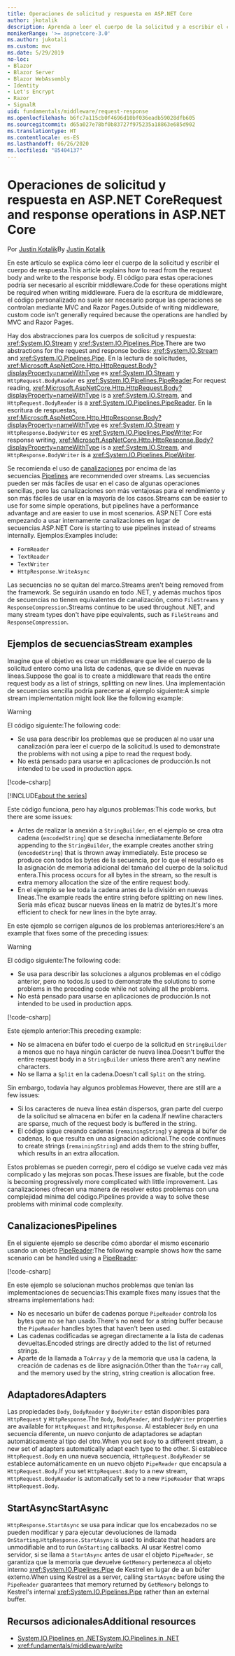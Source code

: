 ```yaml
---
title: Operaciones de solicitud y respuesta en ASP.NET Core
author: jkotalik
description: Aprenda a leer el cuerpo de la solicitud y a escribir el cuerpo de respuesta en ASP.NET Core.
monikerRange: '>= aspnetcore-3.0'
ms.author: jukotali
ms.custom: mvc
ms.date: 5/29/2019
no-loc:
- Blazor
- Blazor Server
- Blazor WebAssembly
- Identity
- Let's Encrypt
- Razor
- SignalR
uid: fundamentals/middleware/request-response
ms.openlocfilehash: b6fc7a115cb0f4696d10bf036eadb59028dfb605
ms.sourcegitcommit: d65a027e78bf0b83727f975235a18863e685d902
ms.translationtype: HT
ms.contentlocale: es-ES
ms.lasthandoff: 06/26/2020
ms.locfileid: "85404137"
---
```

# <a name="request-and-response-operations-in-aspnet-core"></a><span data-ttu-id="cb9f5-103">Operaciones de solicitud y respuesta en ASP.NET Core</span><span class="sxs-lookup"><span data-stu-id="cb9f5-103">Request and response operations in ASP.NET Core</span></span>

<span data-ttu-id="cb9f5-104">Por [Justin Kotalik](https://github.com/jkotalik)</span><span class="sxs-lookup"><span data-stu-id="cb9f5-104">By [Justin Kotalik](https://github.com/jkotalik)</span></span>

<span data-ttu-id="cb9f5-105">En este artículo se explica cómo leer el cuerpo de la solicitud y escribir el cuerpo de respuesta.</span><span class="sxs-lookup"><span data-stu-id="cb9f5-105">This article explains how to read from the request body and write to the response body.</span></span> <span data-ttu-id="cb9f5-106">El código para estas operaciones podría ser necesario al escribir middleware.</span><span class="sxs-lookup"><span data-stu-id="cb9f5-106">Code for these operations might be required when writing middleware.</span></span> <span data-ttu-id="cb9f5-107">Fuera de la escritura de middleware, el código personalizado no suele ser necesario porque las operaciones se controlan mediante MVC and Razor Pages.</span><span class="sxs-lookup"><span data-stu-id="cb9f5-107">Outside of writing middleware, custom code isn't generally required because the operations are handled by MVC and Razor Pages.</span></span>

<span data-ttu-id="cb9f5-108">Hay dos abstracciones para los cuerpos de solicitud y respuesta: <xref:System.IO.Stream> y <xref:System.IO.Pipelines.Pipe>.</span><span class="sxs-lookup"><span data-stu-id="cb9f5-108">There are two abstractions for the request and response bodies: <xref:System.IO.Stream> and <xref:System.IO.Pipelines.Pipe>.</span></span> <span data-ttu-id="cb9f5-109">En la lectura de solicitudes, <xref:Microsoft.AspNetCore.Http.HttpRequest.Body?displayProperty=nameWithType> es <xref:System.IO.Stream> y `HttpRequest.BodyReader` es <xref:System.IO.Pipelines.PipeReader>.</span><span class="sxs-lookup"><span data-stu-id="cb9f5-109">For request reading, <xref:Microsoft.AspNetCore.Http.HttpRequest.Body?displayProperty=nameWithType> is a <xref:System.IO.Stream>, and `HttpRequest.BodyReader` is a <xref:System.IO.Pipelines.PipeReader>.</span></span> <span data-ttu-id="cb9f5-110">En la escritura de respuestas, <xref:Microsoft.AspNetCore.Http.HttpResponse.Body?displayProperty=nameWithType> es <xref:System.IO.Stream> y `HttpResponse.BodyWriter` es <xref:System.IO.Pipelines.PipeWriter>.</span><span class="sxs-lookup"><span data-stu-id="cb9f5-110">For response writing, <xref:Microsoft.AspNetCore.Http.HttpResponse.Body?displayProperty=nameWithType> is a <xref:System.IO.Stream>, and `HttpResponse.BodyWriter` is a <xref:System.IO.Pipelines.PipeWriter>.</span></span>

<span data-ttu-id="cb9f5-111">Se recomienda el uso de [canalizaciones](/dotnet/standard/io/pipelines) por encima de las secuencias.</span><span class="sxs-lookup"><span data-stu-id="cb9f5-111">[Pipelines](/dotnet/standard/io/pipelines) are recommended over streams.</span></span> <span data-ttu-id="cb9f5-112">Las secuencias pueden ser más fáciles de usar en el caso de algunas operaciones sencillas, pero las canalizaciones son más ventajosas para el rendimiento y son más fáciles de usar en la mayoría de los casos.</span><span class="sxs-lookup"><span data-stu-id="cb9f5-112">Streams can be easier to use for some simple operations, but pipelines have a performance advantage and are easier to use in most scenarios.</span></span> <span data-ttu-id="cb9f5-113">ASP.NET Core está empezando a usar internamente canalizaciones en lugar de secuencias.</span><span class="sxs-lookup"><span data-stu-id="cb9f5-113">ASP.NET Core is starting to use pipelines instead of streams internally.</span></span> <span data-ttu-id="cb9f5-114">Ejemplos:</span><span class="sxs-lookup"><span data-stu-id="cb9f5-114">Examples include:</span></span>

* `FormReader`
* `TextReader`
* `TextWriter`
* `HttpResponse.WriteAsync`

<span data-ttu-id="cb9f5-115">Las secuencias no se quitan del marco.</span><span class="sxs-lookup"><span data-stu-id="cb9f5-115">Streams aren't being removed from the framework.</span></span> <span data-ttu-id="cb9f5-116">Se seguirán usando en todo .NET, y además muchos tipos de secuencias no tienen equivalentes de canalización, como `FileStreams` y `ResponseCompression`.</span><span class="sxs-lookup"><span data-stu-id="cb9f5-116">Streams continue to be used throughout .NET, and many stream types don't have pipe equivalents, such as `FileStreams` and `ResponseCompression`.</span></span>

## <a name="stream-examples"></a><span data-ttu-id="cb9f5-117">Ejemplos de secuencias</span><span class="sxs-lookup"><span data-stu-id="cb9f5-117">Stream examples</span></span>

<span data-ttu-id="cb9f5-118">Imagine que el objetivo es crear un middleware que lee el cuerpo de la solicitud entero como una lista de cadenas, que se divide en nuevas líneas.</span><span class="sxs-lookup"><span data-stu-id="cb9f5-118">Suppose the goal is to create a middleware that reads the entire request body as a list of strings, splitting on new lines.</span></span> <span data-ttu-id="cb9f5-119">Una implementación de secuencias sencilla podría parecerse al ejemplo siguiente:</span><span class="sxs-lookup"><span data-stu-id="cb9f5-119">A simple stream implementation might look like the following example:</span></span>

> [!WARNING]
> <span data-ttu-id="cb9f5-120">El código siguiente:</span><span class="sxs-lookup"><span data-stu-id="cb9f5-120">The following code:</span></span>
> * <span data-ttu-id="cb9f5-121">Se usa para describir los problemas que se producen al no usar una canalización para leer el cuerpo de la solicitud.</span><span class="sxs-lookup"><span data-stu-id="cb9f5-121">Is used to demonstrate the problems with not using a pipe to read the request body.</span></span>
> * <span data-ttu-id="cb9f5-122">No está pensado para usarse en aplicaciones de producción.</span><span class="sxs-lookup"><span data-stu-id="cb9f5-122">Is not intended to be used in production apps.</span></span>

[!code-csharp[](request-response/samples/3.x/RequestResponseSample/Startup.cs?name=GetListOfStringsFromStream)]

[!INCLUDE[about the series](~/includes/code-comments-loc.md)]

<span data-ttu-id="cb9f5-123">Este código funciona, pero hay algunos problemas:</span><span class="sxs-lookup"><span data-stu-id="cb9f5-123">This code works, but there are some issues:</span></span>

* <span data-ttu-id="cb9f5-124">Antes de realizar la anexión a `StringBuilder`, en el ejemplo se crea otra cadena (`encodedString`) que se desecha inmediatamente.</span><span class="sxs-lookup"><span data-stu-id="cb9f5-124">Before appending to the `StringBuilder`, the example creates another string (`encodedString`) that is thrown away immediately.</span></span> <span data-ttu-id="cb9f5-125">Este proceso se produce con todos los bytes de la secuencia, por lo que el resultado es la asignación de memoria adicional del tamaño del cuerpo de la solicitud entera.</span><span class="sxs-lookup"><span data-stu-id="cb9f5-125">This process occurs for all bytes in the stream, so the result is extra memory allocation the size of the entire request body.</span></span>
* <span data-ttu-id="cb9f5-126">En el ejemplo se lee toda la cadena antes de la división en nuevas líneas.</span><span class="sxs-lookup"><span data-stu-id="cb9f5-126">The example reads the entire string before splitting on new lines.</span></span> <span data-ttu-id="cb9f5-127">Sería más eficaz buscar nuevas líneas en la matriz de bytes.</span><span class="sxs-lookup"><span data-stu-id="cb9f5-127">It's more efficient to check for new lines in the byte array.</span></span>

<span data-ttu-id="cb9f5-128">En este ejemplo se corrigen algunos de los problemas anteriores:</span><span class="sxs-lookup"><span data-stu-id="cb9f5-128">Here's an example that fixes some of the preceding issues:</span></span>

> [!WARNING]
> <span data-ttu-id="cb9f5-129">El código siguiente:</span><span class="sxs-lookup"><span data-stu-id="cb9f5-129">The following code:</span></span>
> * <span data-ttu-id="cb9f5-130">Se usa para describir las soluciones a algunos problemas en el código anterior, pero no todos.</span><span class="sxs-lookup"><span data-stu-id="cb9f5-130">Is used to demonstrate the solutions to some problems in the preceding code while not solving all the problems.</span></span>
> * <span data-ttu-id="cb9f5-131">No está pensado para usarse en aplicaciones de producción.</span><span class="sxs-lookup"><span data-stu-id="cb9f5-131">Is not intended to be used in production apps.</span></span>

[!code-csharp[](request-response/samples/3.x/RequestResponseSample/Startup.cs?name=GetListOfStringsFromStreamMoreEfficient)]

<span data-ttu-id="cb9f5-132">Este ejemplo anterior:</span><span class="sxs-lookup"><span data-stu-id="cb9f5-132">This preceding example:</span></span>

* <span data-ttu-id="cb9f5-133">No se almacena en búfer todo el cuerpo de la solicitud en `StringBuilder` a menos que no haya ningún carácter de nueva línea.</span><span class="sxs-lookup"><span data-stu-id="cb9f5-133">Doesn't buffer the entire request body in a `StringBuilder` unless there aren't any newline characters.</span></span>
* <span data-ttu-id="cb9f5-134">No se llama a `Split` en la cadena.</span><span class="sxs-lookup"><span data-stu-id="cb9f5-134">Doesn't call `Split` on the string.</span></span>

<span data-ttu-id="cb9f5-135">Sin embargo, todavía hay algunos problemas:</span><span class="sxs-lookup"><span data-stu-id="cb9f5-135">However, there are still are a few issues:</span></span>

* <span data-ttu-id="cb9f5-136">Si los caracteres de nueva línea están dispersos, gran parte del cuerpo de la solicitud se almacena en búfer en la cadena.</span><span class="sxs-lookup"><span data-stu-id="cb9f5-136">If newline characters are sparse, much of the request body is buffered in the string.</span></span>
* <span data-ttu-id="cb9f5-137">El código sigue creando cadenas (`remainingString`) y agrega al búfer de cadenas, lo que resulta en una asignación adicional.</span><span class="sxs-lookup"><span data-stu-id="cb9f5-137">The code continues to create strings (`remainingString`) and adds them to the string buffer, which results in an extra allocation.</span></span>

<span data-ttu-id="cb9f5-138">Estos problemas se pueden corregir, pero el código se vuelve cada vez más complicado y las mejoras son pocas.</span><span class="sxs-lookup"><span data-stu-id="cb9f5-138">These issues are fixable, but the code is becoming progressively more complicated with little improvement.</span></span> <span data-ttu-id="cb9f5-139">Las canalizaciones ofrecen una manera de resolver estos problemas con una complejidad mínima del código.</span><span class="sxs-lookup"><span data-stu-id="cb9f5-139">Pipelines provide a way to solve these problems with minimal code complexity.</span></span>

## <a name="pipelines"></a><span data-ttu-id="cb9f5-140">Canalizaciones</span><span class="sxs-lookup"><span data-stu-id="cb9f5-140">Pipelines</span></span>

<span data-ttu-id="cb9f5-141">En el siguiente ejemplo se describe cómo abordar el mismo escenario usando un objeto [PipeReader](/dotnet/standard/io/pipelines#pipe):</span><span class="sxs-lookup"><span data-stu-id="cb9f5-141">The following example shows how the same scenario can be handled using a [PipeReader](/dotnet/standard/io/pipelines#pipe):</span></span>

[!code-csharp[](request-response/samples/3.x/RequestResponseSample/Startup.cs?name=GetListOfStringFromPipe)]

<span data-ttu-id="cb9f5-142">En este ejemplo se solucionan muchos problemas que tenían las implementaciones de secuencias:</span><span class="sxs-lookup"><span data-stu-id="cb9f5-142">This example fixes many issues that the streams implementations had:</span></span>

* <span data-ttu-id="cb9f5-143">No es necesario un búfer de cadenas porque `PipeReader` controla los bytes que no se han usado.</span><span class="sxs-lookup"><span data-stu-id="cb9f5-143">There's no need for a string buffer because the `PipeReader` handles bytes that haven't been used.</span></span>
* <span data-ttu-id="cb9f5-144">Las cadenas codificadas se agregan directamente a la lista de cadenas devueltas.</span><span class="sxs-lookup"><span data-stu-id="cb9f5-144">Encoded strings are directly added to the list of returned strings.</span></span>
* <span data-ttu-id="cb9f5-145">Aparte de la llamada a `ToArray` y de la memoria que usa la cadena, la creación de cadenas es de libre asignación.</span><span class="sxs-lookup"><span data-stu-id="cb9f5-145">Other than the `ToArray` call, and the memory used by the string, string creation is allocation free.</span></span>

## <a name="adapters"></a><span data-ttu-id="cb9f5-146">Adaptadores</span><span class="sxs-lookup"><span data-stu-id="cb9f5-146">Adapters</span></span>

<span data-ttu-id="cb9f5-147">Las propiedades `Body`, `BodyReader` y `BodyWriter` están disponibles para `HttpRequest` y `HttpResponse`.</span><span class="sxs-lookup"><span data-stu-id="cb9f5-147">The `Body`, `BodyReader`, and `BodyWriter` properties are available for `HttpRequest` and `HttpResponse`.</span></span> <span data-ttu-id="cb9f5-148">Al establecer `Body` en una secuencia diferente, un nuevo conjunto de adaptadores se adaptan automáticamente al tipo del otro.</span><span class="sxs-lookup"><span data-stu-id="cb9f5-148">When you set `Body` to a different stream, a new set of adapters automatically adapt each type to the other.</span></span> <span data-ttu-id="cb9f5-149">Si establece `HttpRequest.Body` en una nueva secuencia, `HttpRequest.BodyReader` se establece automáticamente en un nuevo objeto `PipeReader` que encapsula a `HttpRequest.Body`.</span><span class="sxs-lookup"><span data-stu-id="cb9f5-149">If you set `HttpRequest.Body` to a new stream, `HttpRequest.BodyReader` is automatically set to a new `PipeReader` that wraps `HttpRequest.Body`.</span></span>

## <a name="startasync"></a><span data-ttu-id="cb9f5-150">StartAsync</span><span class="sxs-lookup"><span data-stu-id="cb9f5-150">StartAsync</span></span>

<span data-ttu-id="cb9f5-151">`HttpResponse.StartAsync` se usa para indicar que los encabezados no se pueden modificar y para ejecutar devoluciones de llamada `OnStarting`.</span><span class="sxs-lookup"><span data-stu-id="cb9f5-151">`HttpResponse.StartAsync` is used to indicate that headers are unmodifiable and to run `OnStarting` callbacks.</span></span> <span data-ttu-id="cb9f5-152">Al usar Kestrel como servidor, si se llama a `StartAsync` antes de usar el objeto `PipeReader`, se garantiza que la memoria que devuelve `GetMemory` pertenezca al objeto interno <xref:System.IO.Pipelines.Pipe> de Kestrel en lugar de a un búfer externo.</span><span class="sxs-lookup"><span data-stu-id="cb9f5-152">When using Kestrel as a server, calling `StartAsync` before using the `PipeReader` guarantees that memory returned by `GetMemory` belongs to Kestrel's internal <xref:System.IO.Pipelines.Pipe> rather than an external buffer.</span></span>

## <a name="additional-resources"></a><span data-ttu-id="cb9f5-153">Recursos adicionales</span><span class="sxs-lookup"><span data-stu-id="cb9f5-153">Additional resources</span></span>

* [<span data-ttu-id="cb9f5-154">System.IO.Pipelines en .NET</span><span class="sxs-lookup"><span data-stu-id="cb9f5-154">System.IO.Pipelines in .NET</span></span>](/dotnet/standard/io/pipelines)
* <xref:fundamentals/middleware/write>

<!-- Test with Postman or other tool. See image in static directory. -->
